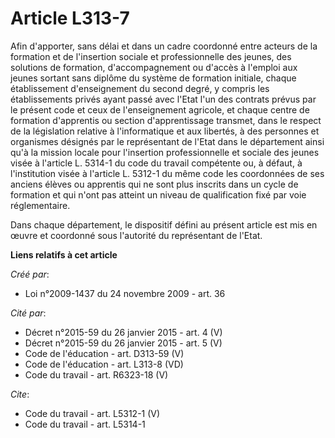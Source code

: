 # Article L313-7

Afin d'apporter, sans délai et dans un cadre coordonné entre acteurs de la formation et de l'insertion sociale et
professionnelle des jeunes, des solutions de formation, d'accompagnement ou d'accès à l'emploi aux jeunes sortant sans
diplôme du système de formation initiale, chaque établissement d'enseignement du second degré, y compris les établissements
privés ayant passé avec l'Etat l'un des contrats prévus par le présent code et ceux de l'enseignement agricole, et chaque
centre de formation d'apprentis ou section d'apprentissage transmet, dans le respect de la législation relative à
l'informatique et aux libertés, à des personnes et organismes désignés par le représentant de l'Etat dans le département
ainsi qu'à la mission locale pour l'insertion professionnelle et sociale des jeunes visée à l'article L. 5314-1 du code du
travail compétente ou, à défaut, à l'institution visée à l'article L. 5312-1 du même code les coordonnées de ses anciens
élèves ou apprentis qui ne sont plus inscrits dans un cycle de formation et qui n'ont pas atteint un niveau de qualification
fixé par voie réglementaire. 

Dans chaque département, le dispositif défini au présent article est mis en œuvre et coordonné sous l'autorité du
représentant de l'Etat.

**Liens relatifs à cet article**

_Créé par_:

  - Loi n°2009-1437 du 24 novembre 2009 - art. 36

_Cité par_:

  - Décret n°2015-59 du 26 janvier 2015 - art. 4 (V)
  - Décret n°2015-59 du 26 janvier 2015 - art. 5 (V)
  - Code de l'éducation - art. D313-59 (V)
  - Code de l'éducation - art. L313-8 (VD)
  - Code du travail - art. R6323-18 (V)

_Cite_:

  - Code du travail - art. L5312-1 (V)
  - Code du travail - art. L5314-1
